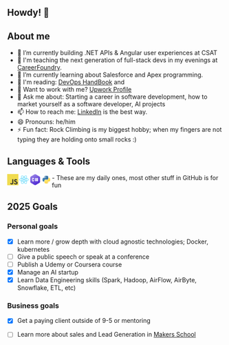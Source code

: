 ## Howdy! 👋

## About me
- 🔭 I’m currently building .NET APIs & Angular user experiences at CSAT
- 🏫 I'm teaching the next generation of full-stack devs in my evenings at [CareerFoundry]([https://thrivedx.com/for-education/solutions/software-development-bootcamp](https://careerfoundry.com/)). 
- 🌱 I’m currently learning about Salesforce and Apex programming.  
- 📖 I'm reading: [DevOps HandBook](https://www.amazon.com/DevOps-Handbook-World-Class-Reliability-Organizations/dp/1942788002) and 
- 🤔 Want to work with me? [Upwork Profile](https://www.upwork.com/freelancers/jonathon)
- 💬 Ask me about: Starting a career in software development, how to market yourself as a software developer, AI projects
- 📫 How to reach me: [LinkedIn](https://www.linkedin.com/in/jonathon-hinchley/) is the best way.
- 😄 Pronouns: he/him
- ⚡ Fun fact: Rock Climbing is my biggest hobby; when my fingers are not typing they are holding onto small rocks :)

## Languages & Tools

<img align="left" alt="JavaScript" width="26px" src="https://raw.githubusercontent.com/github/explore/80688e429a7d4ef2fca1e82350fe8e3517d3494d/topics/javascript/javascript.png" />
<img align="left" alt="React" width="26px" src="https://raw.githubusercontent.com/github/explore/80688e429a7d4ef2fca1e82350fe8e3517d3494d/topics/react/react.png" />
<img align="left" alt="Csharp" width="26px" src="https://raw.githubusercontent.com/github/explore/80688e429a7d4ef2fca1e82350fe8e3517d3494d/topics/csharp/csharp.png" /> 
<img align="left" alt="Python" width="26px" src="https://raw.githubusercontent.com/github/explore/80688e429a7d4ef2fca1e82350fe8e3517d3494d/topics/python/python.png" />
- These are my daily ones, most other stuff in GitHub is for fun

<!--
## ⚡ GitHub Stats (DOES NOT include Private Work)
<img align="left" alt="Jonathon's GitHub Stats" src="https://github-readme-stats.codestackr.vercel.app/api?username=hinchley2018&show_icons=true&hide_border=true" />
-->

## 2025 Goals
### Personal goals
- [x] Learn more / grow depth with cloud agnostic technologies; Docker, kubernetes
- [ ] Give a public speech or speak at a conference
- [ ] Publish a Udemy or Coursera course
- [x] Manage an AI startup
- [x] Learn Data Engineering skills (Spark, Hadoop, AirFlow, AirByte, Snowflake, ETL, etc)

### Business goals
- [x] Get a paying client outside of 9-5 or mentoring
- [ ] Learn more about sales and Lead Generation in [Makers School](https://www.skool.com/makerschool/about?ref=8f4e816ff4594859b18baa30050e40c1) 


